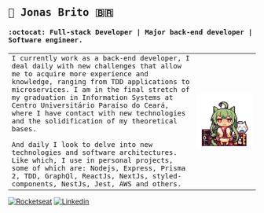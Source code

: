 <samp>
  
## :crystal_ball: Jonas Brito :brazil:

#### :octocat: Full-stack Developer | Major back-end developer | Software engineer.

<table cellspacing="0" cellpadding="0">
<tr style="padding: 0">
<td width="75%">
I currently work as a back-end developer, I deal daily with new challenges that allow me to acquire more experience and knowledge, ranging from TDD applications to microservices. I am in the final stretch of my graduation in Information Systems at Centro Universitário Paraíso do Ceará, where I have contact with new technologies and the solidification of my theoretical bases.
<br />
<br />
And daily I look to delve into new technologies and software architectures. Like which, I use in personal projects, some of which are: Nodejs, Express, Prisma 2, TDD, GraphQl, ReactJs, NextJs, styled-components, NestJs, Jest, AWS and others.
</td>
<td>
<p align="right">
<img src="./figure.gif" alt="Anime figure"/>
</p>
</td>
</tr>
</table>
</samp>

[![Rocketseat](https://img.shields.io/badge/-Rocketseat%20Profile-1f6feb?style=flat-square&labelColor=1f6feb&logoColor=white&link=https://app.rocketseat.com.br/me/fallying)](https://app.rocketseat.com.br/me/fallying)
[![Linkedin](https://img.shields.io/badge/-Jonas%20Brito-1f6feb?style=flat-square&logo=Linkedin&logoColor=white&link=https://www.linkedin.com/in/jonasexplore)](https://www.linkedin.com/in/jonasexplore) 
